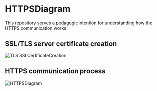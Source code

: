 # HTTPSDiagram
This repository serves a pedagogic intention for understanding how the HTTPS communication works

## SSL/TLS server certificate creation 
![TLS SSLCertificateCreation](https://github.com/user-attachments/assets/e1a32a6d-dbd1-493f-b39c-0fa3e074258c)


## HTTPS communication process
![HTTPSDiagram](https://github.com/user-attachments/assets/08801d46-af06-49d4-b052-d7b2922c6d18)
